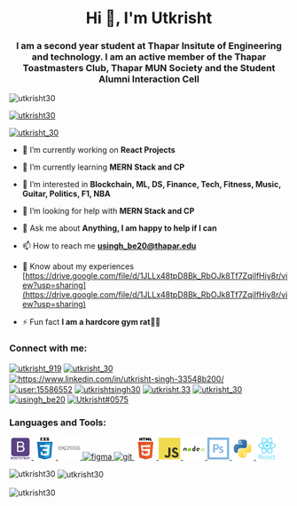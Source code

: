 <h1 align="center">Hi 👋, I'm Utkrisht</h1>
<h3 align="center">I am a second year student at Thapar Insitute of Engineering and technology. I am an active member of the Thapar Toastmasters Club, Thapar MUN Society and the Student Alumni Interaction Cell</h3>

<p align="left"> <img src="https://komarev.com/ghpvc/?username=utkrisht30&label=Profile%20views&color=0e75b6&style=flat" alt="utkrisht30" /> </p>

<p align="left"> <a href="https://github.com/ryo-ma/github-profile-trophy"><img src="https://github-profile-trophy.vercel.app/?username=utkrisht30" alt="utkrisht30" /></a> </p>

<p align="left"> <a href="https://twitter.com/utkrisht_30" target="blank"><img src="https://img.shields.io/twitter/follow/utkrisht_30?logo=twitter&style=for-the-badge" alt="utkrisht_30" /></a> </p>

- 🔭 I’m currently working on **React Projects**

- 🌱 I’m currently learning **MERN Stack and CP**

- 👯 I’m interested in **Blockchain, ML, DS, Finance, Tech, Fitness, Music, Guitar, Politics, F1, NBA**

- 🤝 I’m looking for help with **MERN Stack and CP**

- 💬 Ask me about **Anything, I am happy to help if I can**

- 📫 How to reach me **usingh_be20@thapar.edu**

- 📄 Know about my experiences [https://drive.google.com/file/d/1JLLx48tpD8Bk_RbOJk8Tf7ZqiIfHiy8r/view?usp=sharing](https://drive.google.com/file/d/1JLLx48tpD8Bk_RbOJk8Tf7ZqiIfHiy8r/view?usp=sharing)

- ⚡ Fun fact **I am a hardcore gym rat💪🏻**

<h3 align="left">Connect with me:</h3>
<p align="left">
<a href="https://codepen.io/utkrisht_919" target="blank"><img align="center" src="https://raw.githubusercontent.com/rahuldkjain/github-profile-readme-generator/master/src/images/icons/Social/codepen.svg" alt="utkrisht_919" height="30" width="40" /></a>
<a href="https://twitter.com/utkrisht_30" target="blank"><img align="center" src="https://raw.githubusercontent.com/rahuldkjain/github-profile-readme-generator/master/src/images/icons/Social/twitter.svg" alt="utkrisht_30" height="30" width="40" /></a>
<a href="https://linkedin.com/in/https://www.linkedin.com/in/utkrisht-singh-33548b200/" target="blank"><img align="center" src="https://raw.githubusercontent.com/rahuldkjain/github-profile-readme-generator/master/src/images/icons/Social/linked-in-alt.svg" alt="https://www.linkedin.com/in/utkrisht-singh-33548b200/" height="30" width="40" /></a>
<a href="https://stackoverflow.com/users/user:15586552" target="blank"><img align="center" src="https://raw.githubusercontent.com/rahuldkjain/github-profile-readme-generator/master/src/images/icons/Social/stack-overflow.svg" alt="user:15586552" height="30" width="40" /></a>
<a href="https://kaggle.com/utkrishtsingh30" target="blank"><img align="center" src="https://raw.githubusercontent.com/rahuldkjain/github-profile-readme-generator/master/src/images/icons/Social/kaggle.svg" alt="utkrishtsingh30" height="30" width="40" /></a>
<a href="https://fb.com/utkrisht.33" target="blank"><img align="center" src="https://raw.githubusercontent.com/rahuldkjain/github-profile-readme-generator/master/src/images/icons/Social/facebook.svg" alt="utkrisht.33" height="30" width="40" /></a>
<a href="https://instagram.com/utkrisht_30" target="blank"><img align="center" src="https://raw.githubusercontent.com/rahuldkjain/github-profile-readme-generator/master/src/images/icons/Social/instagram.svg" alt="utkrisht_30" height="30" width="40" /></a>
<a href="https://www.hackerrank.com/usingh_be20" target="blank"><img align="center" src="https://raw.githubusercontent.com/rahuldkjain/github-profile-readme-generator/master/src/images/icons/Social/hackerrank.svg" alt="usingh_be20" height="30" width="40" /></a>
<a href="https://discord.gg/Utkrisht#0575" target="blank"><img align="center" src="https://raw.githubusercontent.com/rahuldkjain/github-profile-readme-generator/master/src/images/icons/Social/discord.svg" alt="Utkrisht#0575" height="30" width="40" /></a>
</p>

<h3 align="left">Languages and Tools:</h3>
<p align="left"> <a href="https://getbootstrap.com" target="_blank"> <img src="https://raw.githubusercontent.com/devicons/devicon/master/icons/bootstrap/bootstrap-plain-wordmark.svg" alt="bootstrap" width="40" height="40"/> </a> <a href="https://www.w3schools.com/css/" target="_blank"> <img src="https://raw.githubusercontent.com/devicons/devicon/master/icons/css3/css3-original-wordmark.svg" alt="css3" width="40" height="40"/> </a> <a href="https://expressjs.com" target="_blank"> <img src="https://raw.githubusercontent.com/devicons/devicon/master/icons/express/express-original-wordmark.svg" alt="express" width="40" height="40"/> </a> <a href="https://www.figma.com/" target="_blank"> <img src="https://www.vectorlogo.zone/logos/figma/figma-icon.svg" alt="figma" width="40" height="40"/> </a> <a href="https://git-scm.com/" target="_blank"> <img src="https://www.vectorlogo.zone/logos/git-scm/git-scm-icon.svg" alt="git" width="40" height="40"/> </a> <a href="https://www.w3.org/html/" target="_blank"> <img src="https://raw.githubusercontent.com/devicons/devicon/master/icons/html5/html5-original-wordmark.svg" alt="html5" width="40" height="40"/> </a> <a href="https://developer.mozilla.org/en-US/docs/Web/JavaScript" target="_blank"> <img src="https://raw.githubusercontent.com/devicons/devicon/master/icons/javascript/javascript-original.svg" alt="javascript" width="40" height="40"/> </a> <a href="https://nodejs.org" target="_blank"> <img src="https://raw.githubusercontent.com/devicons/devicon/master/icons/nodejs/nodejs-original-wordmark.svg" alt="nodejs" width="40" height="40"/> </a> <a href="https://www.photoshop.com/en" target="_blank"> <img src="https://raw.githubusercontent.com/devicons/devicon/master/icons/photoshop/photoshop-line.svg" alt="photoshop" width="40" height="40"/> </a> <a href="https://www.python.org" target="_blank"> <img src="https://raw.githubusercontent.com/devicons/devicon/master/icons/python/python-original.svg" alt="python" width="40" height="40"/> </a> <a href="https://reactjs.org/" target="_blank"> <img src="https://raw.githubusercontent.com/devicons/devicon/master/icons/react/react-original-wordmark.svg" alt="react" width="40" height="40"/> </a> </p>

<p><img align="left" src="https://github-readme-stats.vercel.app/api/top-langs?username=utkrisht30&show_icons=true&locale=en&layout=compact" alt="utkrisht30" /></p>

<p>&nbsp;<img align="center" src="https://github-readme-stats.vercel.app/api?username=utkrisht30&show_icons=true&locale=en" alt="utkrisht30" /></p>

<p><img align="center" src="https://github-readme-streak-stats.herokuapp.com/?user=utkrisht30&" alt="utkrisht30" /></p>
